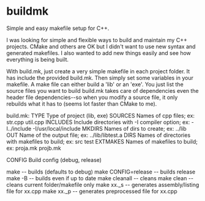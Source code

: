 buildmk
=======

Simple and easy makefile setup for C++.

I was looking for simple and flexible ways to build and maintain my C++ projects.  CMake and others are OK but
I didn't want to use new syntax and generated makefiles.  I also wanted to add new things easily and see how
everything is being built.

With build.mk, just create a very simple makefile in each project folder.  It has include the provided build.mk.
Then simply set some variables in your makefile.   A make file can either build a 'lib' or an 'exe'.  You just list
the source files you want to build  build.mk  takes care of dependencies even the header file dependencies--so when
you modify a source file, it only rebuilds what it has to (seems lot faster than CMake to me).

build.mk:
  TYPE      Type of project (lib, exe)
  SOURCES   Names of cpp files; ex: str.cpp util.cpp
  INCLUDES  Include directories with -I compiler option; ex: -I../include -I/usr/local/include
  MKDIRS    Names of dirs to create; ex: ../lib
  OUT       Name of the output file; ex: ../lib/libtest.a
  DIRS      Names of directories with makefiles to build; ex: src test
  EXTMAKES  Names of makefiles to build; ex: proja.mk projb.mk

  CONFIG    Build config (debug, release)

  make                -- builds (defaults to debug)
  make CONFIG=release -- builds release
  make -B             -- builds even if up to date
  make cleanall       -- cleans
  make clean          -- cleans current folder/makefile only
  make xx._s          -- generates assembly/listing file for xx.cpp
  make xx._p          -- generates preprocessed file for xx.cpp
